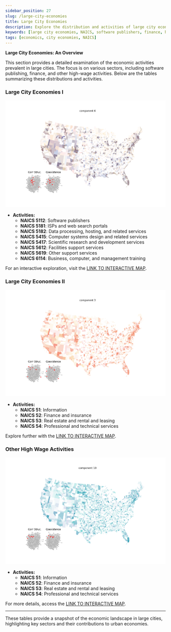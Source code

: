 ```yaml
---
sidebar_position: 27
slug: /large-city-economies
title: Large City Economies
description: Explore the distribution and activities of large city economies with a focus on software, finance, and high-wage sectors.
keywords: [large city economies, NAICS, software publishers, finance, high-wage activities]
tags: [economics, city economies, NAICS]
---
```



**Large City Economies: An Overview**

This section provides a detailed examination of the economic activities prevalent in large cities. The focus is on various sectors, including software publishing, finance, and other high-wage activities. Below are the tables summarizing these distributions and activities.

### Large City Economies I

![Large City Economies I](./figures/USA_cluster_map_6.png)

- **Activities:**
  - **NAICS 5112**: Software publishers
  - **NAICS 5181**: ISPs and web search portals
  - **NAICS 5182**: Data processing, hosting, and related services
  - **NAICS 5415**: Computer systems design and related services
  - **NAICS 5417**: Scientific research and development services
  - **NAICS 5612**: Facilities support services
  - **NAICS 5619**: Other support services
  - **NAICS 6114**: Business, computer, and management training

For an interactive exploration, visit the [LINK TO INTERACTIVE MAP](https://api.mapbox.com/styles/v1/matuteiglesias/ck15ixwiv04rh1cl8s82f8aa3.html?fresh=true&title=true&access_token=pk.eyJ1IjoibWF0dXRlaWdsZXNpYXMiLCJhIjoiY2ptdGN1bjViMDY4MzNxcDEyMXQ4ejU4bCJ9.wOgfXtbyetTot1CZN8D6Hg).

### Large City Economies II

![Large City Economies II](./figures/USA_cluster_map_3.png)

- **Activities:**
  - **NAICS 51**: Information
  - **NAICS 52**: Finance and insurance
  - **NAICS 53**: Real estate and rental and leasing
  - **NAICS 54**: Professional and technical services

Explore further with the [LINK TO INTERACTIVE MAP](https://api.mapbox.com/styles/v1/matuteiglesias/ck15ixwiv04rh1cl8s82f8aa3.html?fresh=true&title=true&access_token=pk.eyJ1IjoibWF0dXRlaWdsZXNpYXMiLCJhIjoiY2ptdGN1bjViMDY4MzNxcDEyMXQ4ejU4bCJ9.wOgfXtbyetTot1CZN8D6Hg).

### Other High Wage Activities

![Other High Wage Activities](./figures/USA_cluster_map_10.png)

- **Activities:**
  - **NAICS 51**: Information
  - **NAICS 52**: Finance and insurance
  - **NAICS 53**: Real estate and rental and leasing
  - **NAICS 54**: Professional and technical services

For more details, access the [LINK TO INTERACTIVE MAP](https://api.mapbox.com/styles/v1/matuteiglesias/ck15ixwiv04rh1cl8s82f8aa3.html?fresh=true&title=true&access_token=pk.eyJ1IjoibWF0dXRlaWdsZXNpYXMiLCJhIjoiY2ptdGN1bjViMDY4MzNxcDEyMXQ4ejU4bCJ9.wOgfXtbyetTot1CZN8D6Hg).

---

These tables provide a snapshot of the economic landscape in large cities, highlighting key sectors and their contributions to urban economies.